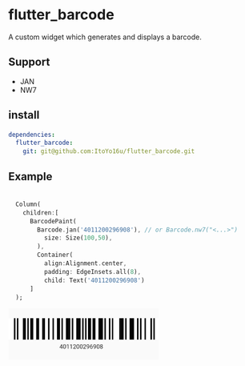 # flutter_barcode

A custom widget which generates and displays a barcode.

## Support

- JAN
- NW7

## install

```yaml:pubspec.yaml
dependencies:
  flutter_barcode:
    git: git@github.com:ItoYo16u/flutter_barcode.git

```

## Example

```dart

  Column(
    children:[
      BarcodePaint(
        Barcode.jan('4011200296908'), // or Barcode.nw7("<...>")
          size: Size(100,50),
        ),
        Container(
          align:Alignment.center,
          padding: EdgeInsets.all(8),
          child: Text('4011200296908')
      ]
  );
```

<img alt="flutter barcode sample" src="./sample.jpg" width="300px" />
